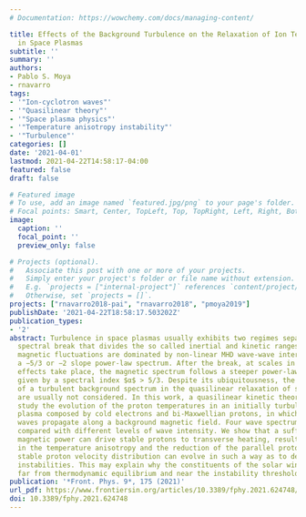 ```yaml
---
# Documentation: https://wowchemy.com/docs/managing-content/

title: Effects of the Background Turbulence on the Relaxation of Ion Temperature Anisotropy
  in Space Plasmas
subtitle: ''
summary: ''
authors:
- Pablo S. Moya
- rnavarro
tags:
- '"Ion-cyclotron waves"'
- '"Quasilinear theory"'
- '"Space plasma physics"'
- '"Temperature anisotropy instability"'
- '"Turbulence"'
categories: []
date: '2021-04-01'
lastmod: 2021-04-22T14:58:17-04:00
featured: false
draft: false

# Featured image
# To use, add an image named `featured.jpg/png` to your page's folder.
# Focal points: Smart, Center, TopLeft, Top, TopRight, Left, Right, BottomLeft, Bottom, BottomRight.
image:
  caption: ''
  focal_point: ''
  preview_only: false

# Projects (optional).
#   Associate this post with one or more of your projects.
#   Simply enter your project's folder or file name without extension.
#   E.g. `projects = ["internal-project"]` references `content/project/deep-learning/index.md`.
#   Otherwise, set `projects = []`.
projects: ["rnavarro2018-pai", "rnavarro2018", "pmoya2019"]
publishDate: '2021-04-22T18:58:17.503202Z'
publication_types:
- '2'
abstract: Turbulence in space plasmas usually exhibits two regimes separated by a
  spectral break that divides the so called inertial and kinetic ranges. Large scale
  magnetic fluctuations are dominated by non-linear MHD wave-wave interactions following
  a −5/3 or −2 slope power-law spectrum. After the break, at scales in which kinetic
  effects take place, the magnetic spectrum follows a steeper power-law k −$α$ shape
  given by a spectral index $α$ > 5/3. Despite its ubiquitousness, the possible effects
  of a turbulent background spectrum in the quasilinear relaxation of solar wind temperatures
  are usually not considered. In this work, a quasilinear kinetic theory is used to
  study the evolution of the proton temperatures in an initially turbulent collisionless
  plasma composed by cold electrons and bi-Maxwellian protons, in which electromagnetic
  waves propagate along a background magnetic field. Four wave spectrum shapes are
  compared with different levels of wave intensity. We show that a sufficient turbulent
  magnetic power can drive stable protons to transverse heating, resulting in an increase
  in the temperature anisotropy and the reduction of the parallel proton beta. Thus,
  stable proton velocity distribution can evolve in such a way as to develop kinetic
  instabilities. This may explain why the constituents of the solar wind can be observed
  far from thermodynamic equilibrium and near the instability thresholds.
publication: '*Front. Phys. 9*, 175 (2021)'
url_pdf: https://www.frontiersin.org/articles/10.3389/fphy.2021.624748/full
doi: 10.3389/fphy.2021.624748
---
```

